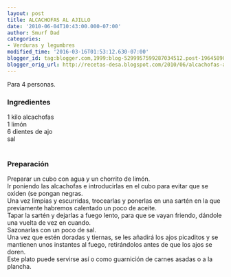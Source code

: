 ```yaml
---
layout: post
title: ALCACHOFAS AL AJILLO
date: '2010-06-04T10:43:00.000-07:00'
author: Smurf Dad
categories:
- Verduras y legumbres
modified_time: '2016-03-16T01:53:12.630-07:00'
blogger_id: tag:blogger.com,1999:blog-5299957599287034512.post-1964589003662511153
blogger_orig_url: http://recetas-desa.blogspot.com/2010/06/alcachofas-al-ajillo.html
---
```


Para 4 personas.<br /><h3>Ingredientes</h3>1 kilo alcachofas<br />1 limón<br />6 dientes de ajo<br />sal<br /><br /><h3>Preparación</h3>Preparar un cubo con agua y un chorrito de limón.<br />Ir poniendo las alcachofas e introducirlas en el cubo para evitar que se oxiden (se pongan negras.<br />Una vez limpias y escurridas, trocearlas y ponerlas en una sartén en la que previamente habremos calentado un poco de aceite.<br />Tapar la sartén y dejarlas a fuego lento, para que se vayan friendo, dándole una vuelta de vez en cuando.<br />Sazonarlas con un poco de sal.<br />Una vez que estén doradas y tiernas, se les añadirá los ajos picaditos y se mantienen unos instantes al fuego, retirándolos antes de que los ajos se doren.<br />Este plato puede servirse así o como guarnición de carnes asadas o a la plancha.